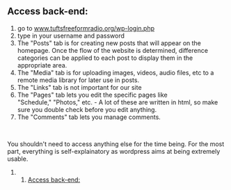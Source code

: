 Access back-end:
----------------

1.  go to www.tuftsfreeformradio.org/wp-login.php
2.  type in your username and password
3.  The "Posts" tab is for creating new posts that will appear on the homepage. Once the flow of the website is determined, difference categories can be applied to each post to display them in the appropriate area.
4.  The "Media" tab is for uploading images, videos, audio files, etc to a remote media library for later use in posts.
5.  The "Links" tab is not important for our site
6.  The "Pages" tab lets you edit the specific pages like "Schedule," "Photos," etc. - A lot of these are written in html, so make sure you double check before you edit anything.
7.  The "Comments" tab lets you manage comments.

 

You shouldn't need to access anything else for the time being. For the most part, everything is self-explainatory as wordpress aims at being extremely usable.

1.  1. [Access back-end:](#Access_back-end:)

